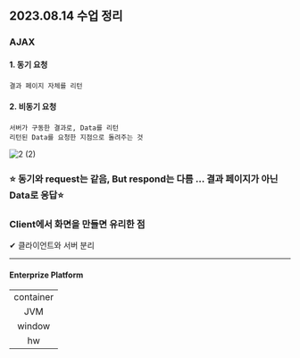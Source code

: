 ## 2023.08.14 수업 정리

### AJAX

#### 1. 동기 요청

    결과 페이지 자체를 리턴

#### 2. 비동기 요청

    서버가 구동한 결과로, Data를 리턴
    리턴된 Data를 요청한 지점으로 돌려주는 것

![2 (2)](https://github.com/2oo1s/TIL/assets/90839206/d843dd1f-2486-44e6-b565-ffd0522adece)


### ⭐ 동기와 request는 같음, But respond는 다름 ... 결과 페이지가 아닌 Data로 응답⭐

### Client에서 화면을 만들면 유리한 점

✔ 클라이언트와 서버 분리

---

<table style = text-align:center>
<thead><h4>Enterprize Platform</h4></thead>
<tr>
<td>container</td>
</tr>
<tr>
<td>JVM</td>
</tr>
<tr>
<td>window</td>
</tr>
<tr>
<td>hw</td>
</tr>
</table>

